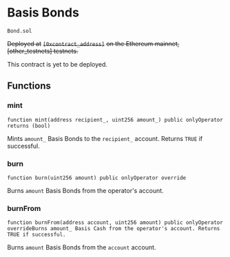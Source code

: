 # Basis Bonds

`Bond.sol`

~~Deployed at~~ ~~`[0xcontract_address]`~~ ~~on the Ethereum mainnet, \[other\_testnets\] testnets.~~

This contract is yet to be deployed.

## Functions <a id="functions"></a>

### mint <a id="mint"></a>

```text
function mint(address recipient_, uint256 amount_) public onlyOperator returns (bool)
```

Mints `amount_` Basis Bonds to the `recipient_` account. Returns `TRUE` if successful.

### burn <a id="burn"></a>

```text
function burn(uint256 amount) public onlyOperator override
```

Burns `amount` Basis Bonds from the operator's account.

### burnFrom <a id="burnfrom"></a>

```text
function burnFrom(address account, uint256 amount) public onlyOperator overrideBurns amount_ Basis Cash from the operator's account. Returns TRUE if successful.
```

Burns `amount` Basis Bonds from the `account` account.

